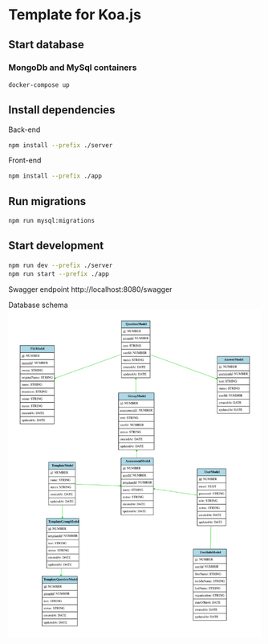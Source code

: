 # Template for Koa.js

## Start database

### MongoDb and MySql containers
```bash
docker-compose up
```

## Install dependencies

Back-end
```bash
npm install --prefix ./server
```

Front-end
```bash
npm install --prefix ./app
```

## Run migrations
```bash
npm run mysql:migrations
```

## Start development
```bash
npm run dev --prefix ./server
npm run start --prefix ./app

```

Swagger endpoint http://localhost:8080/swagger

Database schema
![diagram.svg](docs/img/db.diagram.svg)